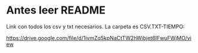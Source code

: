 # Antes leer README
Link con todos los csv y txt necesarios. La carpeta es CSV.TXT-TIEMPO:

https://drive.google.com/file/d/1ivmZq5kpNaCtTW2hWibjet6IFwuFWjMO/view
